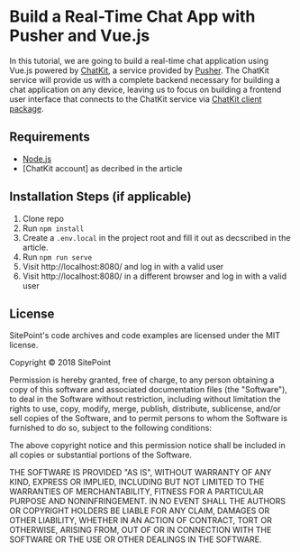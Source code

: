 # Build a Real-Time Chat App with Pusher and Vue.js

In this tutorial, we are going to build a real-time chat application using Vue.js powered by [ChatKit](https://pusher.com/chatkit), a service provided by [Pusher](https://pusher.com). The ChatKit service will provide us with a complete backend necessary for building a chat application on any device, leaving us to focus on building a frontend user interface that connects to the ChatKit service via [ChatKit client package](https://www.npmjs.com/package/@pusher/chatkit-client).

## Requirements

* [Node.js](http://nodejs.org/) 
* [ChatKit account] as decribed in the article

## Installation Steps (if applicable)

1. Clone repo
2. Run `npm install`
3. Create a `.env.local` in the project root and fill it out as decscribed in the article.
4. Run `npm run serve`
4. Visit http://localhost:8080/ and log in with a valid user
5. Visit http://localhost:8080/ in a different browser and log in with a valid user

## License

SitePoint's code archives and code examples are licensed under the MIT license.

Copyright © 2018 SitePoint

Permission is hereby granted, free of charge, to any person obtaining a copy of this software and associated documentation files (the "Software"), to deal in the Software without restriction, including without limitation the rights to use, copy, modify, merge, publish, distribute, sublicense, and/or sell copies of the Software, and to permit persons to whom the Software is furnished to do so, subject to the following conditions:

The above copyright notice and this permission notice shall be included in all copies or substantial portions of the Software.

THE SOFTWARE IS PROVIDED "AS IS", WITHOUT WARRANTY OF ANY KIND, EXPRESS OR IMPLIED, INCLUDING BUT NOT LIMITED TO THE WARRANTIES OF MERCHANTABILITY, FITNESS FOR A PARTICULAR PURPOSE AND NONINFRINGEMENT. IN NO EVENT SHALL THE AUTHORS OR COPYRIGHT HOLDERS BE LIABLE FOR ANY CLAIM, DAMAGES OR OTHER LIABILITY, WHETHER IN AN ACTION OF CONTRACT, TORT OR OTHERWISE, ARISING FROM, OUT OF OR IN CONNECTION WITH THE SOFTWARE OR THE USE OR OTHER DEALINGS IN THE SOFTWARE.

